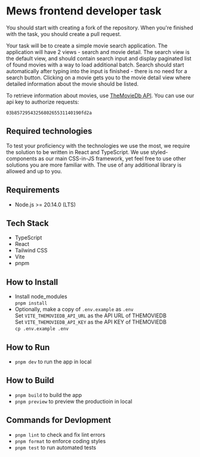 # Mews frontend developer task

You should start with creating a fork of the repository. When you're finished with the task, you should create a pull request.

Your task will be to create a simple movie search application. The application will have 2 views - search and movie detail. The search view is the default view, and should contain search input and display paginated list of found movies with a way to load additional batch. Search should start automatically after typing into the input is finished - there is no need for a search button. Clicking on a movie gets you to the movie detail view where detailed information about the movie should be listed.

To retrieve information about movies, use [TheMovieDb API](https://developers.themoviedb.org/3/getting-started/introduction). You can use our api key to authorize requests:

```
03b8572954325680265531140190fd2a
```

## Required technologies

To test your proficiency with the technologies we use the most, we require the solution to be written in React and TypeScript.
We use styled-components as our main CSS-in-JS framework, yet feel free to use other solutions you are more familiar with.
The use of any additional library is allowed and up to you.

## Requirements

- Node.js >= 20.14.0 (LTS)

## Tech Stack

- TypeScript
- React
- Tailwind CSS
- Vite
- pnpm

## How to Install

- Install node_modules \
  `pnpm install`
- Optionally, make a copy of `.env.example` as `.env` \
  Set `VITE_THEMOVIEDB_API_URL` as the API URL of THEMOVIEDB \
  Set `VITE_THEMOVIEDB_API_KEY` as the API KEY of THEMOVIEDB \
  `cp .env.example .env`

## How to Run

- `pnpm dev` to run the app in local

## How to Build

- `pnpm build` to build the app
- `pnpm preview` to preview the productioin in local

## Commands for Devlopment

- `pnpm lint` to check and fix lint errors
- `pnpm format` to enforce coding styles
- `pnpm test` to run automated tests

